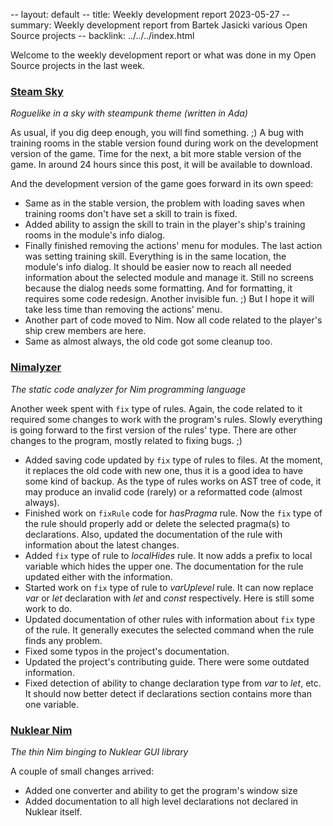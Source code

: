 -- layout: default
-- title: Weekly development report 2023-05-27
-- summary: Weekly development report from Bartek Jasicki various Open Source projects
-- backlink: ../../../index.html

Welcome to the weekly development report or what was done in my Open Source
projects in the last week.

### [Steam Sky](https://www.laeran.pl/repositories/steamsky)

*Roguelike in a sky with steampunk theme (written in Ada)*

As usual, if you dig deep enough, you will find something. ;) A bug with
training rooms in the stable version found during work on the development
version of the game. Time for the next, a bit more stable version of the game.
In around 24 hours since this post, it will be available to download.

And the development version of the game goes forward in its own speed:

* Same as in the stable version, the problem with loading saves when training
  rooms don't have set a skill to train is fixed.
* Added ability to assign the skill to train in the player's ship's training
  rooms in the module's info dialog.
* Finally finished removing the actions' menu for modules. The last action was
  setting training skill. Everything is in the same location, the module's info
  dialog. It should be easier now to reach all needed information about the
  selected module and manage it. Still no screens because the dialog needs some
  formatting. And for formatting, it requires some code redesign. Another
  invisible fun. ;) But I hope it will take less time than removing the
  actions' menu.
* Another part of code moved to Nim. Now all code related to the player's ship
  crew members are here.
* Same as almost always, the old code got some cleanup too.

### [Nimalyzer](https://www.laeran.pl/repositories/nimalyzer)

*The static code analyzer for Nim programming language*

Another week spent with `fix` type of rules. Again, the code related to it
required some changes to work with the program's rules. Slowly everything is
going forward to the first version of the rules' type. There are other
changes to the program, mostly related to fixing bugs. ;)

* Added saving code updated by `fix` type of rules to files. At the moment, it
  replaces the old code with new one, thus it is a good idea to have some kind
  of backup. As the type of rules works on AST tree of code, it may produce an
  invalid code (rarely) or a reformatted code (almost always).
* Finished work on `fixRule` code for *hasPragma* rule. Now the `fix` type of
  the rule should properly add or delete the selected pragma(s) to
  declarations. Also, updated the documentation of the rule with information
  about the latest changes.
* Added `fix` type of rule to *localHides* rule. It now adds a prefix to local
  variable which hides the upper one. The documentation for the rule updated
  either with the information.
* Started work on `fix` type of rule to *varUplevel* rule. It can now replace
  *var* or *let* declaration with *let* and *const* respectively. Here is still
  some work to do.
* Updated documentation of other rules with information about `fix` type of the
  rule. It generally executes the selected command when the rule finds any
  problem.
* Fixed some typos in the project's documentation.
* Updated the project's contributing guide. There were some outdated
  information.
* Fixed detection of ability to change declaration type from *var* to *let*,
  etc. It should now better detect if declarations section contains more than
  one variable.

### [Nuklear Nim](https://www.laeran.pl/repositories/nuklearnim)

*The thin Nim binging to Nuklear GUI library*

A couple of small changes arrived:

* Added one converter and ability to get the program's window size
* Added documentation to all high level declarations not declared in Nuklear
  itself.
